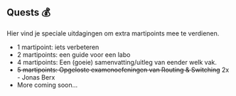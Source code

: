 ## Quests :moneybag:
Hier vind je speciale uitdagingen om extra martipoints mee te verdienen.
* 1 martipoint: iets verbeteren
* 2 martipoints: een guide voor een labo
* 4 martipoints: Een (goeie) samenvatting/uitleg van eender welk vak.
* ~~5 martipoints: Opgeloste examenoefeningen van Routing & Switching~~ 2x - Jonas Berx
* More coming soon...
